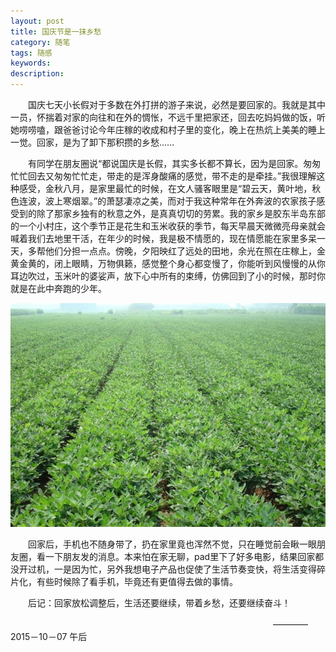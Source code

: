 ```yaml
---
layout: post
title: 国庆节是一抹乡愁
category: 随笔
tags: 随感
keywords: 
description: 
---
```


　　国庆七天小长假对于多数在外打拼的游子来说，必然是要回家的。我就是其中一员，怀揣着对家的向往和在外的惆怅，不远千里把家还，回去吃妈妈做的饭，听她唠唠嗑，跟爸爸讨论今年庄稼的收成和村子里的变化，晚上在热炕上美美的睡上一觉。回家，是为了卸下那积攒的乡愁......

　　有同学在朋友圈说“都说国庆是长假，其实多长都不算长，因为是回家。匆匆忙忙回去又匆匆忙忙走，带走的是浑身酸痛的感觉，带不走的是牵挂。”我很理解这种感受，金秋八月，是家里最忙的时候，在文人骚客眼里是“碧云天，黄叶地，秋色连波，波上寒烟翠。”的萧瑟凄凉之美，而对于我这种常年在外奔波的农家孩子感受到的除了那家乡独有的秋意之外，是真真切切的劳累。我的家乡是胶东半岛东部的一个小村庄，这个季节正是花生和玉米收获的季节，每天早晨天微微亮母亲就会喊着我们去地里干活，在年少的时候，我是极不情愿的，现在情愿能在家里多呆一天，多帮他们分担一点点。傍晚，夕阳映红了远处的田地，余光在照在庄稼上，金黄金黄的，闭上眼睛，万物俱籁，感觉整个身心都变慢了，你能听到风慢慢的从你耳边吹过，玉米叶的婆娑声，放下心中所有的束缚，仿佛回到了小的时候，那时你就是在此中奔跑的少年。

![151007](/public/img/suibi/huasheng.jpg)

　　回家后，手机也不随身带了，扔在家里竟也浑然不觉，只在睡觉前会瞅一眼朋友圈，看一下朋友发的消息。本来怕在家无聊，pad里下了好多电影，结果回家都没开过机，一是因为忙，另外我想电子产品也促使了生活节奏变快，将生活变得碎片化，有些时候除了看手机，毕竟还有更值得去做的事情。

　　后记：回家放松调整后，生活还要继续，带着乡愁，还要继续奋斗！



　　　　　　　　　　　　　　　　　　　　　　　　　　　　　　————2015－10－07 午后






